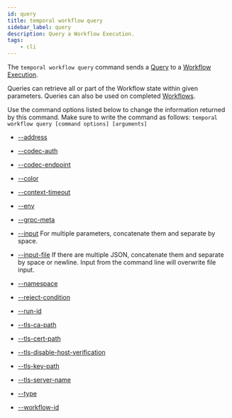 ```yaml
---
id: query
title: temporal workflow query
sidebar_label: query
description: Query a Workflow Execution.
tags:
	- cli
---
```


The `temporal workflow query` command sends a [Query](/concepts/what-is-a-query) to a [Workflow Execution](/concepts/what-is-a-workflow-execution).

Queries can retrieve all or part of the Workflow state within given parameters.
Queries can also be used on completed [Workflows](/concepts/what-is-a-workflow-execution).

Use the command options listed below to change the information returned by this command.
Make sure to write the command as follows:
`temporal workflow query [command options] [arguments]`

- [--address](/cmd-options/address)

- [--codec-auth](/cmd-options/codec-auth)

- [--codec-endpoint](/cmd-options/codec-endpoint)

- [--color](/cmd-options/color)

- [--context-timeout](/cmd-options/context-timeout)

- [--env](/cmd-options/env)

- [--grpc-meta](/cmd-options/grpc-meta)

- [--input](/cmd-options/input)
For multiple parameters, concatenate them and separate by space.

- [--input-file](/cmd-options/input-file)
If there are multiple JSON, concatenate them and separate by space or newline.
Input from the command line will overwrite file input.

- [--namespace](/cmd-options/namespace)

- [--reject-condition](/cmd-options/reject-condition)

- [--run-id](/cmd-options/run-id)

- [--tls-ca-path](/cmd-options/tls-ca-path)

- [--tls-cert-path](/cmd-options/tls-cert-path)

- [--tls-disable-host-verification](/cmd-options/tls-disable-host-verification)

- [--tls-key-path](/cmd-options/tls-key-path)

- [--tls-server-name](/cmd-options/tls-server-name)

- [--type](/cmd-options/type)

- [--workflow-id](/cmd-options/workflow-id)

